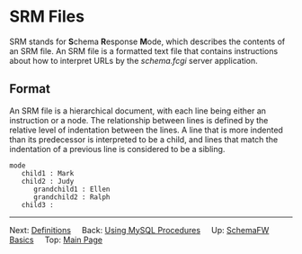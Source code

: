 # SRM Files

SRM stands for **S**chema **R**esponse **M**ode, which describes the contents
of an SRM file.  An SRM file is a formatted text file that contains instructions
about how to interpret URLs by the _schema.fcgi_ server application.

## Format

An SRM file is a hierarchical document, with each line being either an
instruction or a node.  The relationship between lines is defined by the
relative level of indentation between the lines.  A line that is more
indented than its predecessor is interpreted to be a child, and lines
that match the indentation of a previous line is considered to be a sibling.

~~~
mode
   child1 : Mark
   child2 : Judy
      grandchild1 : Ellen
      grandchild2 : Ralph
   child3 :
~~~   

--------------------------------------------------------------------------------

Next: [Definitions](Definitions.md)
&nbsp;
&nbsp;
Back: [Using MySQL Procedures](UsingMySQLProcedures.md)
&nbsp;
&nbsp;
Up: [SchemaFW Basics](SchemaFWBasics.md)
&nbsp;
&nbsp;
Top: [Main Page](UserGuide.md)

